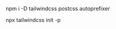 <!-- install tailwind -->
npm i -D tailwindcss postcss autoprefixer

<!-- create tailwind file -->
npx tailwindcss init -p